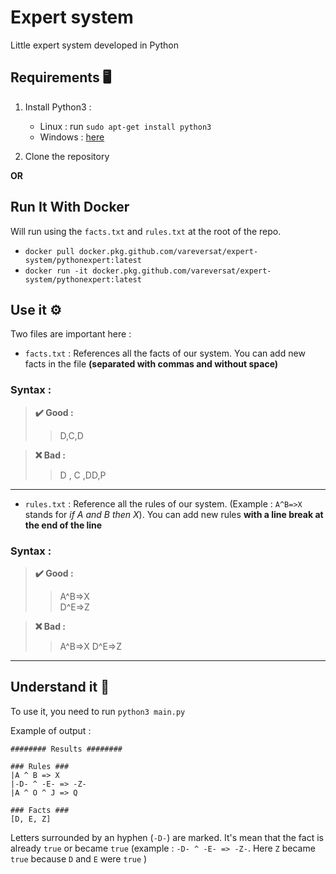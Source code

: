 # Expert system
Little expert system developed in Python

## Requirements 🖥️
1. Install Python3 :
    - Linux : run `sudo apt-get install python3`
    - Windows : [here](https://www.python.org/ftp/python/3.8.3/python-3.8.3.exe)

2. Clone the repository

**OR**

## Run It With Docker

Will run using the `facts.txt` and `rules.txt` at the root of the repo.

- `docker pull docker.pkg.github.com/vareversat/expert-system/pythonexpert:latest`
- `docker run -it docker.pkg.github.com/vareversat/expert-system/pythonexpert:latest`

## Use it ⚙️
Two files are important here :
- `facts.txt` : References all the facts of our system. You can add new facts in the file **(separated with commas and without space)**

### Syntax :
>**✔️ Good :**
>> D,C,D

>**❌ Bad :**
>> D , C ,DD,P

___

- `rules.txt` : Reference all the rules of our system. (Example : `A^B=>X` stands for *if A and B then X*). You can add new rules **with a line break at the end of the line**

### Syntax :

>**✔️ Good :**
>> A^B=>X <br>
>> D^E=>Z

>**❌ Bad :**
>> A^B=>X  D^E=>Z

___


## Understand it 🧠

To use it, you need to run `python3 main.py`

Example of output :

```
######## Results ######## 

### Rules ###
|A ^ B => X
|-D- ^ -E- => -Z-
|A ^ O ^ J => Q

### Facts ###
[D, E, Z]
```

Letters surrounded by an hyphen (`-D-`) are marked. It's mean that the fact is already `true` or became `true` (example : `-D- ^ -E- => -Z-`. Here `Z` became `true` because `D` and `E` were `true` )


